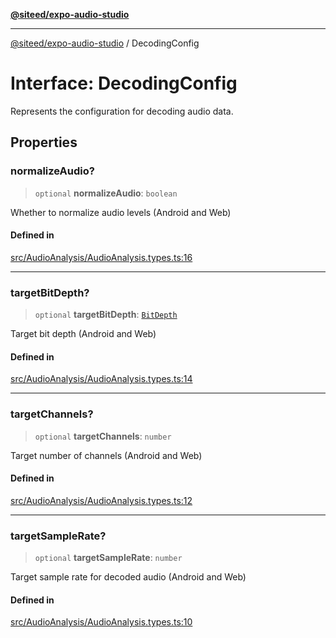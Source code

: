 [**@siteed/expo-audio-studio**](../README.md)

***

[@siteed/expo-audio-studio](../README.md) / DecodingConfig

# Interface: DecodingConfig

Represents the configuration for decoding audio data.

## Properties

### normalizeAudio?

> `optional` **normalizeAudio**: `boolean`

Whether to normalize audio levels (Android and Web)

#### Defined in

[src/AudioAnalysis/AudioAnalysis.types.ts:16](https://github.com/deeeed/expo-audio-stream/blob/01587473d138d2044082592da4994edb9b0d9107/packages/expo-audio-stream/src/AudioAnalysis/AudioAnalysis.types.ts#L16)

***

### targetBitDepth?

> `optional` **targetBitDepth**: [`BitDepth`](../type-aliases/BitDepth.md)

Target bit depth (Android and Web)

#### Defined in

[src/AudioAnalysis/AudioAnalysis.types.ts:14](https://github.com/deeeed/expo-audio-stream/blob/01587473d138d2044082592da4994edb9b0d9107/packages/expo-audio-stream/src/AudioAnalysis/AudioAnalysis.types.ts#L14)

***

### targetChannels?

> `optional` **targetChannels**: `number`

Target number of channels (Android and Web)

#### Defined in

[src/AudioAnalysis/AudioAnalysis.types.ts:12](https://github.com/deeeed/expo-audio-stream/blob/01587473d138d2044082592da4994edb9b0d9107/packages/expo-audio-stream/src/AudioAnalysis/AudioAnalysis.types.ts#L12)

***

### targetSampleRate?

> `optional` **targetSampleRate**: `number`

Target sample rate for decoded audio (Android and Web)

#### Defined in

[src/AudioAnalysis/AudioAnalysis.types.ts:10](https://github.com/deeeed/expo-audio-stream/blob/01587473d138d2044082592da4994edb9b0d9107/packages/expo-audio-stream/src/AudioAnalysis/AudioAnalysis.types.ts#L10)
